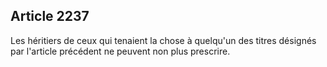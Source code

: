 Article 2237
----
Les héritiers de ceux qui tenaient la chose à quelqu'un des titres désignés par
l'article précédent ne peuvent non plus prescrire.
